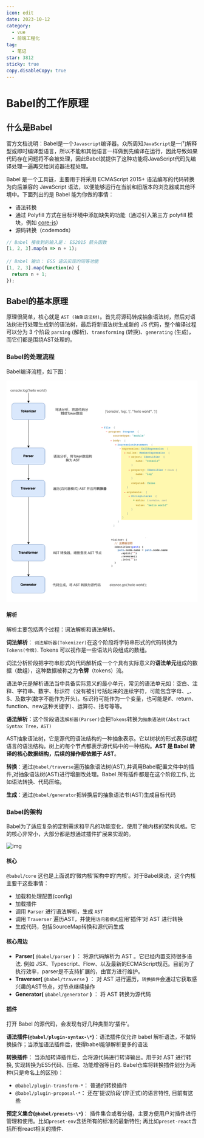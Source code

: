 ```yaml
---
icon: edit
date: 2023-10-12
category:
  - vue
  - 前端工程化
tag:
  - 笔记
star: 3812
sticky: true
copy.disableCopy: true
---
```


# Babel的工作原理

## 什么是Babel

官方文档说明：Babel是一个`Javascript`编译器。众所周知`JavaScript`是一门解释型或即时编译型语言，所以不能和其他语言一样做到先编译在运行，因此导致如果代码存在问题将不会被处理，因此Babel就提供了这种功能将JavaScript代码先编译处理一遍再交给浏览器进程处理。

Babel 是一个工具链，主要用于将采用 ECMAScript 2015+ 语法编写的代码转换为向后兼容的 JavaScript 语法，以便能够运行在当前和旧版本的浏览器或其他环境中。下面列出的是 Babel 能为你做的事情：

- 语法转换
- 通过 Polyfill 方式在目标环境中添加缺失的功能（通过引入第三方 polyfill 模块，例如 [core-js](https://github.com/zloirock/core-js)）
- 源码转换（codemods）
<!-- more -->
```js
// Babel 接收到的输入是： ES2015 箭头函数
[1, 2, 3].map(n => n + 1);

// Babel 输出： ES5 语法实现的同等功能
[1, 2, 3].map(function(n) {
  return n + 1;
});
```

## Babel的基本原理

原理很简单，核心就是 `AST (抽象语法树)`。首先将源码转成抽象语法树，然后对语法树进行处理生成新的语法树，最后将新语法树生成新的 JS 代码，整个编译过程可以分为 3 个阶段 `parsing` (解析)、`transforming` (转换)、`generating` (生成)，而它们都是围绕AST处理的。

### Babel的处理流程

Babel编译流程，如下图：

![image-20231005105658756](./assets/image-20231005105658756.png)

#### 解析

解析主要包括两个过程：词法解析和语法解析。

**词法解析**： `词法解析器(Tokenizer)`在这个阶段将字符串形式的代码转换为`Tokens(令牌)`. Tokens 可以视作是一些语法片段组成的数组。

词法分析阶段把字符串形式的代码解析成一个个具有实际意义的**语法单元**组成的数据（数组），这种数据被称之为**令牌**（tokens）流。

语法单元是解析语法当中具备实际意义的最小单元，常见的语法单元如：空白、注释、字符串、数字、标识符（没有被引号括起来的连续字符，可能包含字母、_、$、及数字(数字不能作为开头)。标识符可能作为一个变量，也可能是if、return、function、new这种关键字）、运算符、括号等等。

**语法解析**：这个阶段语法`解析器(Parser)`会把`Tokens`转换为`抽象语法树(Abstract Syntax Tree，AST)`

AST抽象语法树，它是源代码语法结构的一种抽象表示。它以树状的形式表示编程语言的语法结构。树上的每个节点都表示源代码中的一种结构。**AST 是 Babel 转译的核心数据结构，后续的操作都依赖于 AST**。

**转换**：通过`@babel/traverse`遍历抽象语法树(AST),并调用Babel配置文件中的插件,对抽象语法树(AST)进行增删改处理。Babel 所有插件都是在这个阶段工作, 比如语法转换、代码压缩。

**生成**：通过`@babel/generator`把转换后的抽象语法书(AST)生成目标代码

### Babel的架构

Babel为了适应复杂的定制需求和平凡的功能变化，使用了微内核的架构风格。它的核心非常小，大部分都是想通过插件扩展来实现的。

![img](https://p1-jj.byteimg.com/tos-cn-i-t2oaga2asx/gold-user-assets/2019/10/2/16d8d0cd5a3f3a0c~tplv-t2oaga2asx-jj-mark:3024:0:0:0:q75.png)

#### 核心

`@babel/core` 这也是上面说的‘微内核’架构中的‘内核’。对于Babel来说，这个内核主要干这些事情：

- 加载和处理配置(config)
- 加载插件
- 调用 `Parser` 进行语法解析，生成 `AST`
- 调用 `Traverser` 遍历AST，并使用`访问者模式`应用'插件'对 AST 进行转换
- 生成代码，包括SourceMap转换和源代码生成

#### 核心周边

- **Parser(** `@babel/parser` **)** ： 将源代码解析为 AST 。它已经内置支持很多语法. 例如 JSX、Typescript、Flow、以及最新的ECMAScript规范。目前为了执行效率，parser是不支持扩展的，由官方进行维护。
- **Traverser(** `@babel/traverse` **)** ： 对 AST 进行遍历，`转换插件`会通过它获取感兴趣的AST节点，对节点继续操作
- **Generator(** `@babel/generator` **)** ： 将 AST 转换为源代码

#### 插件

打开 Babel 的源代码，会发现有好几种类型的‘插件’。

**语法插件(`@babel/plugin-syntax-\*`)**：语法插件仅允许 babel 解析语法，不做转换操作；当添加语法插件后，使得babel能够解析更多的语法

**转换插件**： 当添加转译插件后，会将源代码进行转译输出。用于对 AST 进行转换, 实现转换为ES5代码、压缩、功能增强等目的. Babel仓库将转换插件划分为两种(只是命名上的区别)：

- `@babel/plugin-transform-*`： 普通的转换插件
- `@babel/plugin-proposal-*`： 还在'提议阶段'(非正式)的语言特性, 目前有这些

**预定义集合(`@babel/presets-\*`)**： 插件集合或者分组，主要方便用户对插件进行管理和使用。比如`preset-env`含括所有的标准的最新特性; 再比如`preset-react`含括所有react相关的插件.
